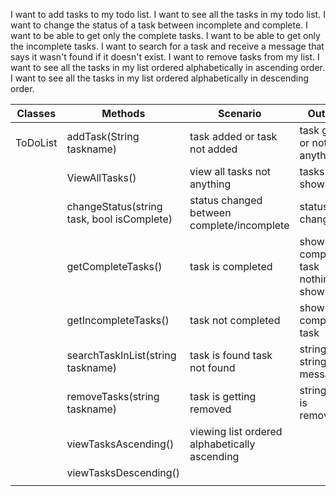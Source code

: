 


I want to add tasks to my todo list.
I want to see all the tasks in my todo list.
I want to change the status of a task between incomplete and complete.
I want to be able to get only the complete tasks.
I want to be able to get only the incomplete tasks.
I want to search for a task and receive a message that says it wasn't found if it doesn't exist.
I want to remove tasks from my list.
I want to see all the tasks in my list ordered alphabetically in ascending order.
I want to see all the tasks in my list ordered alphabetically in descending order.

| Classes  | Methods                                    | Scenario                                      | Output                              |
|----------|--------------------------------------------|-----------------------------------------------|-------------------------------------|
| ToDoList | addTask(String taskname)                   | task added or task not added                  | task got, or  not got anything          |
|          | ViewAllTasks()                             | view all tasks not anything                   | tasks is showing                    |
|          | changeStatus(string task, bool isComplete) | status changed between complete/incomplete    | status is changed                   |
|          | getCompleteTasks()                         | task is completed                             | show completed task nothing to show |
|          | getIncompleteTasks()                       | task not completed                            | show not completed task             |
|          | searchTaskInList(string taskname)          | task is found task not found                  | string task string message          |
|          | removeTasks(string taskname)               | task is getting removed                       | string task is removed              |
|          | viewTasksAscending()                       | viewing list ordered alphabetically ascending |                                     |
|          | viewTasksDescending()                      |                                               |                                     |
|          |                                            |                                               |                                     |

